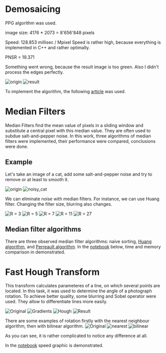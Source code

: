 # Demosaicing

PPG algorithm was used. 

image size: 4176 * 2073 = 8'656'848 pixels

Speed: 128.853 millisec / Mpixel
Speed is rather high, because everything is implemented in C++ and rather optimally.

PNSR = 19.371

Something went wrong, because the result image is too green. Also I didn't process the edges perfectly.


![origin](https://github.com/kostya2709/Computer_Vision_course/blob/master/Original.bmp)
![result](https://github.com/kostya2709/Computer_Vision_course/blob/master/result.bmp)

To implement the algorithm, the following
[article](https://web.archive.org/web/20160923211135/https://sites.google.com/site/chklin/demosaic/)
was used.

# Median Filters

Median Filters find the mean value of pixels in a sliding window and substitute a central pixel with this median value. They are often used to subdue salt-and-pepper noise. 
In this work, three algorithms of median filters were implemented, their performance were compared, conclusions were done.

## Example

Let's take an image of a cat, add some salt-and-pepper noise and try to remove or at least to smooth it.

![origin](https://github.com/kostya2709/ComputerVision_course/blob/master/examples/median_filters/cat.bmp)
![noisy_cat](https://github.com/kostya2709/ComputerVision_course/blob/master/examples/median_filters/noisy_cat/noisy_cat.bmp)

We can eliminate noise with median filters. For instance, we can use Huang filter.
Changing the filter size, blurring also changes.

![R = 3](https://github.com/kostya2709/ComputerVision_course/blob/master/examples/median_filters/noisy_cat/noisy_cat_3.bmp "R = 3")
![R = 5](https://github.com/kostya2709/ComputerVision_course/blob/master/examples/median_filters/noisy_cat/noisy_cat_5.bmp "R = 5")
![R = 7](https://github.com/kostya2709/ComputerVision_course/blob/master/examples/median_filters/noisy_cat/noisy_cat_7.bmp "R = 7")
![R = 11](https://github.com/kostya2709/ComputerVision_course/blob/master/examples/median_filters/noisy_cat/noisy_cat_11.bmp "R = 11")
![R = 27](https://github.com/kostya2709/ComputerVision_course/blob/master/examples/median_filters/noisy_cat/noisy_cat_27.bmp "R = 27")

## Median filter algorithms

There are three observed median filter algorithms: naive sorting, [Huang algorithm](https://ieeexplore.ieee.org/stamp/stamp.jsp?tp=&arnumber=1163188), and [Perreault algorithm](https://ieeexplore.ieee.org/stamp/stamp.jsp?tp=&arnumber=4287006). In the [notebook](https://github.com/kostya2709/ComputerVision_course/blob/master/examples/median_filters/result.ipynb) below, time and memory comparison in demonstrated.

# Fast Hough Transform

This transform calculates parameteres of a line, on which several points are located. 
In this task, it was used to determine the angle of a photograph rotation. To achieve better quality, some blurring and Sobel operator were used. They allow to differentiate lines more easily.

![Original](https://github.com/kostya2709/ComputerVision_course/blob/master/examples/FHT/original/1.jpg)
![Gradients](https://github.com/kostya2709/ComputerVision_course/blob/master/examples/FHT/transformed/1_grad.jpg)
![Hough](https://github.com/kostya2709/ComputerVision_course/blob/master/examples/FHT/transformed/1_hough.jpg)
![Result](https://github.com/kostya2709/ComputerVision_course/blob/master/examples/FHT/transformed/1_res.jpg)

There are some examples of rotation firstly with the nearest neighbour algorithm, then with bilinear algorithm.
![Original](https://github.com/kostya2709/ComputerVision_course/blob/master/examples/FHT/original/1.jpg)
![nearest](https://github.com/kostya2709/ComputerVision_course/blob/master/examples/FHT/transformed/1_nearest.jpg)
![bilinear](https://github.com/kostya2709/ComputerVision_course/blob/master/examples/FHT/transformed/1_bilinear.jpg)

As you can see, it is rather complicated to notice any difference at all.

In the [notebook](https://github.com/kostya2709/ComputerVision_course/blob/master/examples/FHT/conclusion.ipynb) speed graphic is demonstrated.
